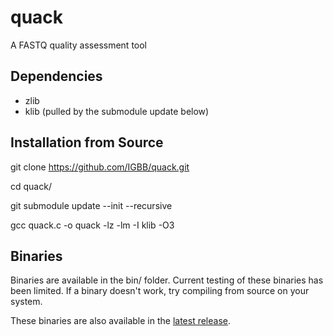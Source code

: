# quack

A FASTQ quality assessment tool

## Dependencies

* zlib
* klib (pulled by the submodule update below)

## Installation from Source

git clone https://github.com/IGBB/quack.git

cd quack/

git submodule update --init --recursive

gcc quack.c -o quack -lz -lm -I klib -O3

## Binaries

Binaries are available in the bin/ folder. Current testing of these binaries has been limited. If a binary doesn't work, try compiling from source on your system.

These binaries are also available in the [latest release](https://github.com/IGBB/quack/releases/latest).
